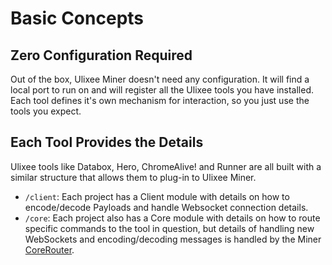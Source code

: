 # Basic Concepts

## Zero Configuration Required

Out of the box, Ulixee Miner doesn't need any configuration. It will find a local port to run on and will register all the Ulixee tools you have installed. Each tool defines it's own mechanism for interaction, so you just use the tools you expect.

## Each Tool Provides the Details

Ulixee tools like Databox, Hero, ChromeAlive! and Runner are all built with a similar structure that allows them to plug-in to Ulixee Miner.
- `/client`: Each project has a Client module with details on how to encode/decode Payloads and handle Websocket connection details.  
- `/core`: Each project also has a Core module with details on how to route specific commands to the tool in question, but details of handling new WebSockets and encoding/decoding messages is handled by the Miner [CoreRouter](https://github.com/ulixee/platform/tree/main/miner/lib/CoreRouter).

